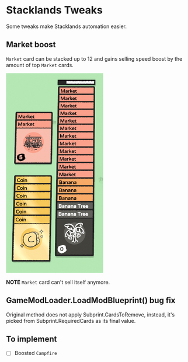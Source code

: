 # Stacklands Tweaks

Some tweaks make Stacklands automation easier.

## Market boost

`Market` card can be stacked up to 12 and gains selling speed boost by the amount of top `Market` cards.

![market](assets/market_patch.png "like this, much faster")

**NOTE** `Market` card can't sell itself anymore.

## GameModLoader.LoadModBlueprint() bug fix

Original method does not apply Subprint.CardsToRemove, instead, it's picked from Subprint.RequiredCards as its final value.

## To implement

- [ ] Boosted `Campfire`
